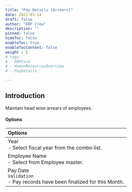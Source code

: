 ```yaml
---
title: "Pay Details [Arrears]"
date: 2022-03-14
draft: false
author: "ERP Crew"
description: ""
pinned: false
hideToc: false
enableToc: true
enableTocContent: false
weight : 5
# tags: 
# - ERPCore 
# - HumanResourcesOverview
# - PayDetails

---
```


## Introduction

Maintain head wise arrears of employees. 


#### Options

|Options|  
  |:------|   
  | Year <br> - Select fiscal year from the combo list.
  | Employee Name <br> - Select from Employee master.
  | Pay Date <br> `Validation` <br> - Pay records have been finalized for this Month.
